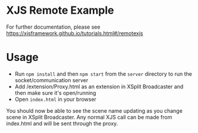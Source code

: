 # XJS Remote Example
For further documentation, please see https://xjsframework.github.io/tutorials.html#/remotexjs

# Usage
- Run `npm install` and then `npm start` from the `server` directory to run the socket/communication server
- Add /extension/Proxy.html as an extension in XSplit Broadcaster and then make sure it's open/running
- Open `index.html` in your browser

You should now be able to see the scene name updating as you change scene in XSplit Broadcaster. Any normal XJS call can be made from index.html and will be sent through the proxy.

